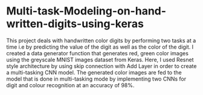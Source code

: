 # Multi-task-Modeling-on-hand-written-digits-using-keras
This project deals with handwritten color digits by performing two tasks at a time i.e by predicting the value of the digit as well as the color of the digit. I created a data generator function that generates red, green color images using the greyscale MNIST images dataset from Keras. Here, I used Resnet style architecture by using skip connection with Add Layer in order to create a multi-tasking CNN model. The generated color images are fed to the model that is done in multi-tasking mode by implementing two CNNs for digit and colour recognition at an accuracy of 98%.
